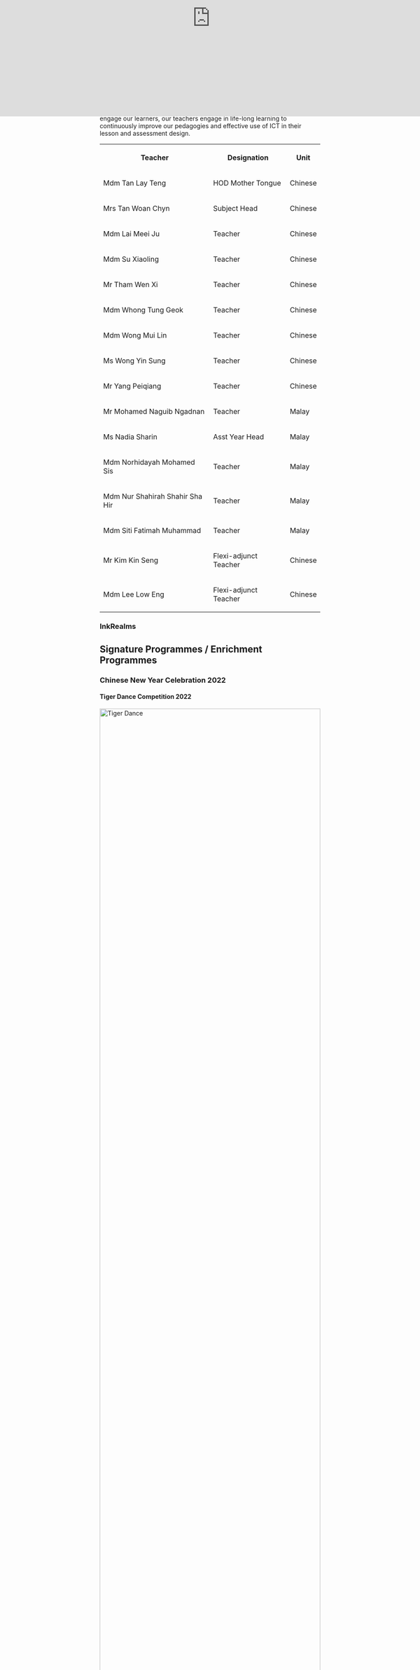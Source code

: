 ```yaml
---
title: Mother Tongue
permalink: /curriculum/Departments/mother-tongue/permalink/
description: ""
third_nav_title: Departments
variant: tiptap
---
```

<h4>Department Vision</h4><p>&gt; Effective Global Communicators rooted in Values with a Love for the Languages and Cultures</p><h4>Department Mission</h4><p>&gt; To nurture <strong>Active Learners, Proficient Users</strong> anchored in values who embrace their ethnic identities.<br>To develop <strong>Forward Thinkers</strong> with a global outlook and appreciation for unity in diversity</p><p>The Mother Tongue Department believes in the importance of nurturing students to learn and love Mother Tongue Languages as living languages and also appreciate the beauty of colourful cultures behind them. To engage our learners, our teachers engage in life-long learning to continuously improve our pedagogies and effective use of ICT in their lesson and assessment design.</p><table><tbody><tr><th rowspan="1" colspan="1"><p>Teacher</p></th><th rowspan="1" colspan="1"><p>Designation</p></th><th rowspan="1" colspan="1"><p>Unit</p></th></tr><tr><td rowspan="1" colspan="1"><p>Mdm Tan Lay Teng</p></td><td rowspan="1" colspan="1"><p>HOD Mother Tongue</p></td><td rowspan="1" colspan="1"><p>Chinese</p></td></tr><tr><td rowspan="1" colspan="1"><p>Mrs Tan Woan Chyn</p></td><td rowspan="1" colspan="1"><p>Subject Head</p></td><td rowspan="1" colspan="1"><p>Chinese</p></td></tr><tr><td rowspan="1" colspan="1"><p>Mdm Lai Meei Ju</p></td><td rowspan="1" colspan="1"><p>Teacher</p></td><td rowspan="1" colspan="1"><p>Chinese</p></td></tr><tr><td rowspan="1" colspan="1"><p>Mdm Su Xiaoling</p></td><td rowspan="1" colspan="1"><p>Teacher</p></td><td rowspan="1" colspan="1"><p>Chinese</p></td></tr><tr><td rowspan="1" colspan="1"><p>Mr Tham Wen Xi</p></td><td rowspan="1" colspan="1"><p>Teacher</p></td><td rowspan="1" colspan="1"><p>Chinese</p></td></tr><tr><td rowspan="1" colspan="1"><p>Mdm Whong Tung Geok</p></td><td rowspan="1" colspan="1"><p>Teacher</p></td><td rowspan="1" colspan="1"><p>Chinese</p></td></tr><tr><td rowspan="1" colspan="1"><p>Mdm Wong Mui Lin</p></td><td rowspan="1" colspan="1"><p>Teacher</p></td><td rowspan="1" colspan="1"><p>Chinese</p></td></tr><tr><td rowspan="1" colspan="1"><p>Ms Wong Yin Sung</p></td><td rowspan="1" colspan="1"><p>Teacher</p></td><td rowspan="1" colspan="1"><p>Chinese</p></td></tr><tr><td rowspan="1" colspan="1"><p>Mr Yang Peiqiang</p></td><td rowspan="1" colspan="1"><p>Teacher</p></td><td rowspan="1" colspan="1"><p>Chinese</p></td></tr><tr><td rowspan="1" colspan="1"><p>Mr Mohamed Naguib Ngadnan</p></td><td rowspan="1" colspan="1"><p>Teacher</p></td><td rowspan="1" colspan="1"><p>Malay</p></td></tr><tr><td rowspan="1" colspan="1"><p>Ms Nadia Sharin</p></td><td rowspan="1" colspan="1"><p>Asst Year Head</p></td><td rowspan="1" colspan="1"><p>Malay</p></td></tr><tr><td rowspan="1" colspan="1"><p>Mdm Norhidayah Mohamed Sis</p></td><td rowspan="1" colspan="1"><p>Teacher</p></td><td rowspan="1" colspan="1"><p>Malay</p></td></tr><tr><td rowspan="1" colspan="1"><p>Mdm Nur Shahirah Shahir Sha Hir</p></td><td rowspan="1" colspan="1"><p>Teacher</p></td><td rowspan="1" colspan="1"><p>Malay</p></td></tr><tr><td rowspan="1" colspan="1"><p>Mdm Siti Fatimah Muhammad</p></td><td rowspan="1" colspan="1"><p>Teacher</p></td><td rowspan="1" colspan="1"><p>Malay</p></td></tr><tr><td rowspan="1" colspan="1"><p>Mr Kim Kin Seng</p></td><td rowspan="1" colspan="1"><p>Flexi-adjunct Teacher</p></td><td rowspan="1" colspan="1"><p>Chinese</p></td></tr><tr><td rowspan="1" colspan="1"><p>Mdm Lee Low Eng</p></td><td rowspan="1" colspan="1"><p>Flexi-adjunct Teacher</p></td><td rowspan="1" colspan="1"><p>Chinese</p></td></tr></tbody></table><h3>InkRealms</h3><p></p><h2>Signature Programmes / Enrichment Programmes</h2><h3>Chinese New Year Celebration 2022</h3><h4>Tiger Dance Competition 2022</h4><div class="isomer-image-wrapper"><img style="width: 100%;" height="auto" width="100%" alt="Tiger Dance" src="/images/Departments/MT%20Dept%20Prog/01_tiger%20dance.jpeg"></div><p>Mayflower students and staff celebrated a special Chinese New Year with our very own "Tiger Dance Competition" followed by an e-concert in the classrooms.</p><h4>Sharing the Festivity with AWWA</h4><div class="isomer-image-wrapper"><img style="width: 100%" height="auto" width="100%" alt="Festivity with AWWA" src="/images/Departments/MT%20Dept%20Prog/02_Festivity%20with%20AWWA.jpeg"></div><p>To spread our love to the community during the festive season, staff and students also rallied together for a donation drive to provide the AWWA elderly with daily necessities.</p><h3>Mother tongue Language Fortnight 2022</h3><h4>Paper Cutting and Red Packet Making</h4><div class="isomer-image-wrapper"><img style="width: 100%" height="auto" width="100%" alt="Paper Cutting" src="/images/Departments/MT%20Dept%20Prog/03_Paper%20cutting.jpeg"></div><p>Our Chinese Language teachers conducted Paper-cutting and Red Packet-making workshops for our students while teaching them the origins of these traditions.</p><h4>Malay Wedding</h4><div class="isomer-image-wrapper"><img style="width: 100%" height="auto" width="100%" alt="Malay wedding" src="/images/Departments/MT%20Dept%20Prog/04_Malay%20wedding.jpeg"></div><p>Our Malay Language teachers conducted Malay wedding craft workshops for our students while teaching them about Malay wedding customs.</p><h3>Secondary 4/5 Mother Tongue Intensive Programme</h3><p>Before the start of our Mother Tongue Intensive Programme for the students taking their Mid-year O Level Mother Tongue Examination, the department came together to prepare care packs for the students.</p><div class="isomer-image-wrapper"><img style="width: 100%" height="auto" width="100%" alt="Care Packs for students" src="/images/Departments/MT%20Dept%20Prog/05_MT%20intensive%20prog%20care%20pack.jpeg"></div><h3>Applied Learning Programme (Effective Communication)</h3><p>The MTL ALP aims to provide authentic learning experiences, riding on the foundation of language skills taught in EL ALP, based on the students’ interests. The learning experiences are customised based on the profile and interests of the students, by providing them different platforms and opportunities to use the MT languages and code switch to apply the skills taught in EL ALP.</p><p><strong>Tier 1 Programme:</strong></p><ul data-tight="true" class="tight"><li><p>Secondary 1: Reading Programme</p></li><li><p>Secondary 2: Speech and Drama</p></li><li><p>Secondary 3: Journalism and Broadcasting</p></li></ul><p><strong>Tier 2</strong></p><ul data-tight="true" class="tight"><li><p>Recital Training</p></li><li><p>Translation Skills</p></li><li><p>Debate Skills</p></li></ul><h4>Chinese Language Applied Learning Programme</h4><div class="isomer-image-wrapper"><img style="width: 100%" height="auto" width="100%" alt="Chinese Language - Applied Learning Programme" src="/images/Departments/MT%20Dept%20Prog/06_CL%20ALP.jpeg"></div><p>The teachers work closely with the instructors to conduct quality lessons for our students to teach them skills for reading and speech and drama.</p><h4>Malay Language Applied Learning Programme</h4><div class="isomer-image-wrapper"><img style="width: 100%" height="auto" width="100%" alt="Malay Language - Applied Learning Programme" src="/images/Departments/MT%20Dept%20Prog/07_ML%20ALP.jpeg"></div><p>The ML Speech and Drama instructor conducted an engaging lesson for our students.</p><h3>Achievements and Programmes</h3><p>To enrich the students’ exposure to language and culture, we designed an ALP Programme in reading, speech and drama and Journalism and Broadcasting and also held Mother Tongue Language Fortnight, showcasing the theme on Chinese and Malay weddings. We had a festive Chinese New Year celebration which includes an e-concert and engaging classroom activities for the whole school.</p><p>In 2022, we continued to stretch our students by participating in a variety of competitions. These includes:</p><ul data-tight="true" class="tight"><li><p>National Bilingual Debate Competition 2022</p></li><li><p>3T National Inter-Schools Translation Competition</p></li><li><p>The 5th National Textbook Recital Competition</p></li></ul><p>Sec 1 &amp; 2 Higher Chinese students attended the ALP Tier 2 training on recital skills. Two teams and two students took part in the 5th Text Recital Competition 2022 under the Group Category and Individual Category respectively.</p><p>All participants have been awarded the Silver Award.<br><strong>Individual Category awardees:</strong></p><ol data-tight="true" class="tight"><li><p>Liow Ler En 1A (2022)</p></li><li><p>Shi Yilai 2A (2022)</p></li></ol><p><strong>Group Category awardees:</strong></p><ol data-tight="true" class="tight"><li><p>Lee Xin Ting 1A (2022)</p></li><li><p>Kher Pei Xuan 1B (2022)</p></li><li><p>Yap Yu Xuan 2A (2022)</p></li><li><p>Lin Yutong 2B (2022)</p></li><li><p>Heidi Lim Kai Xin 2D (2022)</p></li></ol><div class="isomer-image-wrapper"><img style="width: 100%" height="auto" width="100%" alt="Award Ceremony - Recital and Bilingual Debate Competition 2022" src="/images/Departments/MT%20Dept%20Prog/08_Award%20Ceremony.jpeg"></div><p>Award Ceremony - Recital and Bilingual Debate Competition 2022</p><p>To strengthen students’ critical thinking skills and develop their interest in debate, they have trained and participated in the National Secondary Schools Bilingual Debate Competition. They honed their bilingualism through the sharpening of their critical thinking and rebuttal skills.</p><div class="isomer-image-wrapper"><img style="width: 100%" height="auto" width="100%" alt="National Secondary Schools Bilingual Debate Competition" src="/images/Departments/MT%20Dept%20Prog/09_Bilingual%20Debate.jpeg"></div><h4>3T ML Translation Competition</h4><p>Our school sent three Sec 3 Express students for 2022 National Inter-Schools Translation Competition. This annual competition aims to promote bilingualism in our students.</p><div class="isomer-image-wrapper"><img style="width: 100%" height="auto" width="100%" alt="2022 National Inter-Schools Translation Competition" src="/images/Departments/MT%20Dept%20Prog/10_ML%20Translation%20Competition.jpeg"></div><h2>Photo</h2><div class="iframe-wrapper"><iframe height="450" width="100%" allowfullscreen="true" frameborder="0" src="https://docs.google.com/presentation/d/e/2PACX-1vQwzi7NNIHnMgJ1x160IDBI6BxvbRLF6_8Hvbu_H0wwhNV5GQJaotQoIeRBojh5BvkbER9eDL-sA6ln/embed?start=true&amp;loop=true&amp;delayms=3000"></iframe></div><h2>Videos</h2><div class="iframe-wrapper"><iframe style="position: absolute; top: 0; left: 0; width: 100%; height: 450;" allowfullscreen="true" frameborder="0" src="https://www.youtube.com/embed/zo7eMSentdA"></iframe></div><p><br></p><div class="iframe-wrapper"><iframe style="position: absolute; top: 0; left: 0; width: 100%; height:450;" allowfullscreen="true" frameborder="0" src="https://www.youtube.com/embed/FSulPK8PmOI"></iframe></div><p></p>